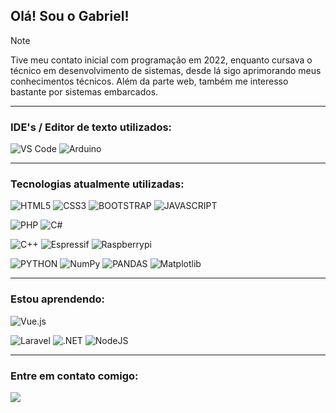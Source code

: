 <h2>Olá! Sou o Gabriel!</h2>

> [!NOTE]  
> Tive meu contato inicial com programação em 2022, enquanto cursava o técnico em desenvolvimento de sistemas, desde lá sigo aprimorando meus conhecimentos técnicos. Além da parte web, também me interesso bastante por sistemas embarcados.

<hr>
<h3>IDE's / Editor de texto utilizados:</h3>

![VS Code](https://img.shields.io/badge/Visual_Studio_Code-060909?style=for-the-badge&logo=visual%20studio%20code&logoColor=white)
![Arduino](https://img.shields.io/badge/Arduino_IDE-060909?style=for-the-badge&logo=arduino&logoColor=white)

<hr>
<h3>Tecnologias atualmente utilizadas:</h3>

![HTML5](https://img.shields.io/badge/HTML5-060909?style=for-the-badge&logo=html5&logoColor=white)
![CSS3](https://img.shields.io/badge/CSS3-060909?style=for-the-badge&logo=css3&logoColor=white)
![BOOTSTRAP](https://img.shields.io/badge/Bootstrap-060909?style=for-the-badge&logo=bootstrap&logoColor=white)
![JAVASCRIPT](https://img.shields.io/badge/JavaScript-060909?style=for-the-badge&logo=javascript&logoColor=white) <br>

![PHP](https://img.shields.io/badge/PHP-060909?style=for-the-badge&logo=php&logoColor=white)
![C#](https://img.shields.io/badge/c%23-060909.svg?style=for-the-badge&logo=csharp&logoColor=white) <br>

![C++](https://img.shields.io/badge/c++-060909.svg?style=for-the-badge&logo=c%2B%2B&logoColor=white)
![Espressif](https://img.shields.io/badge/espressif-060909.svg?style=for-the-badge&logo=espressif&logoColor=white)
![Raspberrypi](https://img.shields.io/badge/Raspberry%20Pi-060909?style=for-the-badge&logo=Raspberry%20Pi&logoColor=white) <br>

![PYTHON](https://img.shields.io/badge/Python-060909?style=for-the-badge&logo=python&logoColor=white)
![NumPy](https://img.shields.io/badge/numpy-060909.svg?style=for-the-badge&logo=numpy&logoColor=white)
![PANDAS](https://img.shields.io/badge/Pandas-060909?style=for-the-badge&logo=pandas&logoColor=white)
![Matplotlib](https://img.shields.io/badge/Matplotlib-060909.svg?style=for-the-badge&logo=Matplotlib&logoColor=white)

<hr>
<h3>Estou aprendendo:</h3>

![Vue.js](https://img.shields.io/badge/vuejs-060909.svg?style=for-the-badge&logo=vuedotjs&logoColor=white) <br>

![Laravel](https://img.shields.io/badge/laravel-060909.svg?style=for-the-badge&logo=laravel&logoColor=white)
![.NET](https://img.shields.io/badge/.NET-060909?style=for-the-badge&logo=dotnet&logoColor=white)
![NodeJS](https://img.shields.io/badge/node.js-060909?style=for-the-badge&logo=node.js&logoColor=white) <br>

<hr>
<h3>Entre em contato comigo:</h3>
<a href="https://www.instagram.com/galvao.gabriell/"><img src="https://img.shields.io/badge/Instagram-060909?style=for-the-badge&logo=instagram&logoColor=white"></a>
